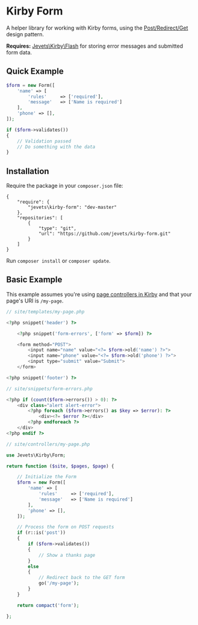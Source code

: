 # Kirby Form

A helper library for working with Kirby forms, using the [Post/Redirect/Get](https://en.wikipedia.org/wiki/Post/Redirect/Get) design pattern.

**Requires:** [Jevets\Kirby\Flash](https://github.com/jevets/kirby-flash) for storing error messages and submitted form data.

## Quick Example

```php
$form = new Form([
    'name' => [
        'rules'     => ['required'],
        'message'   => ['Name is required']
    ],
    'phone' => [],
]);

if ($form->validates())
{
    // Validation passed
    // Do something with the data
}
```

## Installation

Require the package in your `composer.json` file:

```shell
{
    "require": {
        "jevets\kirby-form": "dev-master"
    },
    "repositories": [
        {
            "type": "git",
            "url": "https://github.com/jevets/kirby-form.git"
        }
    ]
}
```

Run `composer install` or `composer update`.

## Basic Example

This example assumes you're using [page controllers in Kirby](http://getkirby.com/docs/templates/controllers) and that your page's URI is `/my-page`.

```php
// site/templates/my-page.php

<?php snippet('header') ?>

    <?php snippet('form-errors', ['form' => $form]) ?>

    <form method="POST">
        <input name="name" value="<?= $form->old('name') ?>">
        <input name="phone" value="<?= $form->old('phone') ?>">
        <input type="submit" value="Submit">
    </form>

<?php snippet('footer') ?>
```

```php
// site/snippets/form-errors.php

<?php if (count($form->errors()) > 0): ?>
    <div class="alert alert-error">
        <?php foreach ($form->errors() as $key => $error): ?>
            <div><?= $error ?></div>
        <?php endforeach ?>
    </div>
<?php endif ?>
```

```php
// site/controllers/my-page.php

use Jevets\Kirby\Form;

return function ($site, $pages, $page) {

    // Initialize the Form
    $form = new Form([
        'name' => [
            'rules'     => ['required'],
            'message'   => ['Name is required']
        ],
        'phone' => [],
    ]);

    // Process the form on POST requests
    if (r::is('post'))
    {
        if ($form->validates())
        {
            // Show a thanks page
        }
        else
        {
            // Redirect back to the GET form
            go('/my-page');
        }
    }

    return compact('form');

};
```